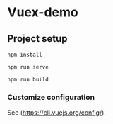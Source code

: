 # Vuex-demo

## Project setup
```
npm install
```

```
npm run serve
```

```
npm run build
```

### Customize configuration
See (https://cli.vuejs.org/config/).
